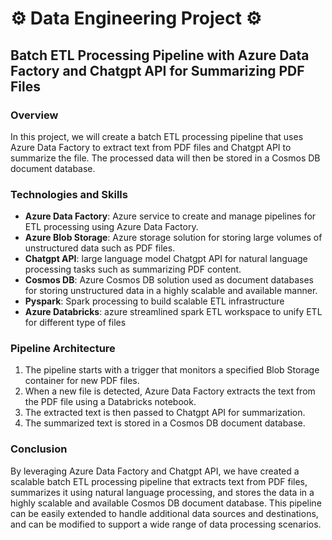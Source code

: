 # ⚙️ Data Engineering Project ⚙️
## Batch ETL Processing Pipeline with Azure Data Factory and Chatgpt API for Summarizing PDF Files

### Overview

In this project, we will create a batch ETL processing pipeline that uses Azure Data Factory to extract text from PDF files and Chatgpt API to summarize the file. The processed data will then be stored in a Cosmos DB document database.

### Technologies and Skills

- **Azure Data Factory**: Azure service to create and manage pipelines for ETL processing using Azure Data Factory.
- **Azure Blob Storage**: Azure storage solution for storing large volumes of unstructured data such as PDF files.
- **Chatgpt API**: large language model Chatgpt API for natural language processing tasks such as summarizing PDF content.
- **Cosmos DB**: Azure Cosmos DB solution used as document databases for storing unstructured data in a highly scalable and available manner.
- **Pyspark**: Spark processing to build scalable ETL infrastructure
- **Azure Databricks**: azure streamlined spark ETL workspace to unify ETL for different type of files


### Pipeline Architecture

1. The pipeline starts with a trigger that monitors a specified Blob Storage container for new PDF files.
2. When a new file is detected, Azure Data Factory extracts the text from the PDF file using a Databricks notebook.
3. The extracted text is then passed to Chatgpt API for summarization.
4. The summarized text is stored in a Cosmos DB document database.

### Conclusion

By leveraging Azure Data Factory and Chatgpt API, we have created a scalable batch ETL processing pipeline that extracts text from PDF files, summarizes it using natural language processing, and stores the data in a highly scalable and available Cosmos DB document database. This pipeline can be easily extended to handle additional data sources and destinations, and can be modified to support a wide range of data processing scenarios.
